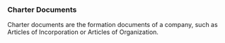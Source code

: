 ### Charter Documents

Charter documents are the formation documents of a company, such as Articles of Incorporation or Articles of Organization.

